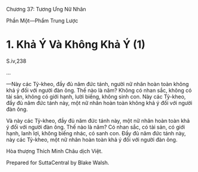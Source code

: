  

Chương 37: Tương Ưng Nữ Nhân

Phần Một—Phẩm Trung Lược

# 1\. Khả Ý Và Không Khả Ý (1)

S.iv,238

…

—Này các Tỷ-kheo, đầy đủ năm đức tánh, người nữ nhân hoàn toàn không khả ý đối với người đàn ông. Thế nào là năm? Không có nhan sắc, không có tài sản, không có giới hạnh, lười biếng, không sinh con. Này các Tỷ-kheo, đầy đủ năm đức tánh này, một nữ nhân hoàn toàn không khả ý đối với người đàn ông.

Và này các Tỷ-kheo, đầy đủ năm đức tánh này, một nữ nhân hoàn toàn khả ý đối với người đàn ông. Thế nào là năm? Có nhan sắc, có tài sản, có giới hạnh, lanh lợi, không biếng nhác, có sanh con. Ðầy đủ năm đức tánh này, này các Tỷ-kheo, một nữ nhân hoàn toàn khả ý đối với người đàn ông.

Hòa thượng Thích Minh Châu dịch Việt.

Prepared for SuttaCentral by Blake Walsh.